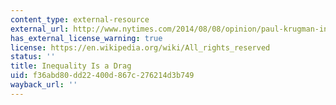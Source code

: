 ```yaml
---
content_type: external-resource
external_url: http://www.nytimes.com/2014/08/08/opinion/paul-krugman-inequality-is-a-drag.html
has_external_license_warning: true
license: https://en.wikipedia.org/wiki/All_rights_reserved
status: ''
title: Inequality Is a Drag
uid: f36abd80-dd22-400d-867c-276214d3b749
wayback_url: ''
---
```

